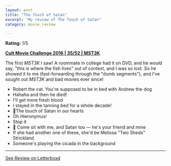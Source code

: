 ```yaml
---
layout: post
title: "The Touch of Satan"
excerpt: "My review of The Touch of Satan"
category: movie_review

---
```


**Rating:** 1/5

<b><a href="https://boxd.it/q7ygw/detail" title="Cult Movie Challenge 2016 | 35/52 | MST3K">Cult Movie Challenge 2016 | 35/52 | MST3K</a></b>

The first <i>MST3K</i> I saw! A roommate in college had it on DVD, and he would say, "this is where the fish lives" out of context, and I was so lost. So he showed it to me (fast-forwarding through the "dumb segments"), and I've sought out <i>MST3K</i> and bad movies ever since!

* Robert the cat. You're supposed to be in bed with Andrew the dog
* Hahaha and then he died!
* I'll get more fresh blood
* I stayed in the tanning bed for a whole decade!
* 🎵The touch of Satan in our hearts
* Oh Hieronymus! 
* Stop it
* 🎵 Come sit with me, and Satan too — he's your friend and mine
* If she had another one of these, she'd be Melissa "Two Sheds" Strickland
* Someone's playing the cicada in the background

<hr>

[See Review on Letterboxd](https://boxd.it/64nISr)
